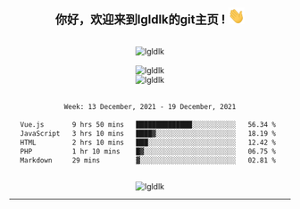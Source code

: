 <div align="center">
<h2> 你好，欢迎来到lgldlk的git主页 ! <img src="https://github.com/lgldlk/lgldlk/blob/main/gifs/Hi.gif" width="30px"></h2>
</div>

<div align="center">
 </br>
 <img src="http://aiitapp.cn:8091/?color=rgba(37,144,118,1)&shadowColor=rgba(12,16,20,1)&fontSize=120&&shadowOffsetX=9&shadowOffsetY=11" height="26px" alt="lgldlk" />
 </br>

   </br>
 <img src="https://github-readme-stats.vercel.app/api?username=lgldlk&show_icons=true&theme=gotham&locale=cn" alt="lgldlk" />
 

</br>

<img  src="http://github-readme-stats.vercel.app/api/top-langs/?username=lgldlk&show_icons=true&theme=gotham&locale=cn&layout=compact" alt="lgldlk"/>  
</br>
</br>

<!--START_SECTION:waka-->
```text
Week: 13 December, 2021 - 19 December, 2021

Vue.js       9 hrs 50 mins   ██████████████░░░░░░░░░░░   56.34 % 
JavaScript   3 hrs 10 mins   ████▓░░░░░░░░░░░░░░░░░░░░   18.19 % 
HTML         2 hrs 10 mins   ███░░░░░░░░░░░░░░░░░░░░░░   12.42 % 
PHP          1 hr 10 mins    █▓░░░░░░░░░░░░░░░░░░░░░░░   06.75 % 
Markdown     29 mins         ▓░░░░░░░░░░░░░░░░░░░░░░░░   02.81 % 
```
<!--END_SECTION:waka-->

 </br>
  <img src="https://visitor-badge.glitch.me/badge?page_id=lgldlk" alt="lgldlk" />

---

 

